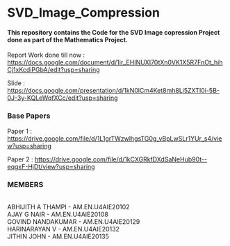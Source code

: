 # SVD_Image_Compression

#### This repository contains the Code for the SVD Image copression Project done as part of the Mathematics Project.

Report Work done till now : https://docs.google.com/document/d/1ir_EHINUXI70tXn0VK1X5R7FnOt_hihCj1xKcdiPGbA/edit?usp=sharing

Slide : https://docs.google.com/presentation/d/1kN0lCm4Ket8mh8Li5ZXTI0i-5B-0J-3y-KQLeWqfXCc/edit?usp=sharing

### Base Papers

Paper 1 : https://drive.google.com/file/d/1L1grTWzwlhgsTG0g_vBpLwSLr1YUr_s4/view?usp=sharing

Paper 2 : https://drive.google.com/file/d/1kCXGRkfDXdSaNeHub90t--eqgxF-HjDt/view?usp=sharing

### MEMBERS

<br>ABHIJITH A THAMPI - AM.EN.U4AIE20102<br>
AJAY G NAIR - AM.EN.U4AIE20108<br>
GOVIND NANDAKUMAR - AM.EN.U4AIE20129<br>
HARINARAYAN V - AM.EN.U4AIE20132<br>
JITHIN JOHN - AM.EN.U4AIE20135<br>
